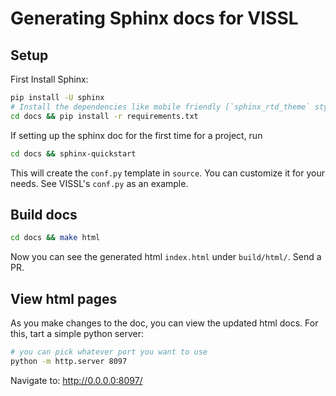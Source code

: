 # Generating Sphinx docs for VISSL

## Setup

First Install Sphinx:

```bash
pip install -U sphinx
# Install the dependencies like mobile friendly [`sphinx_rtd_theme` style theme](here https://github.com/rtfd/sphinx_rtd_theme)
cd docs && pip install -r requirements.txt
```

If setting up the sphinx doc for the first time for a project, run
```bash
cd docs && sphinx-quickstart
```

This will create the `conf.py` template in `source`. You can customize it for your needs. See VISSL's `conf.py` as an example.

## Build docs

```bash
cd docs && make html
```
Now you can see the generated html `index.html` under `build/html/`. Send a PR.

## View html pages
As you make changes to the doc, you can view the updated html docs. For this, tart a simple python server:

```bash
# you can pick whatever port you want to use
python -m http.server 8097
```
Navigate to: http://0.0.0.0:8097/

